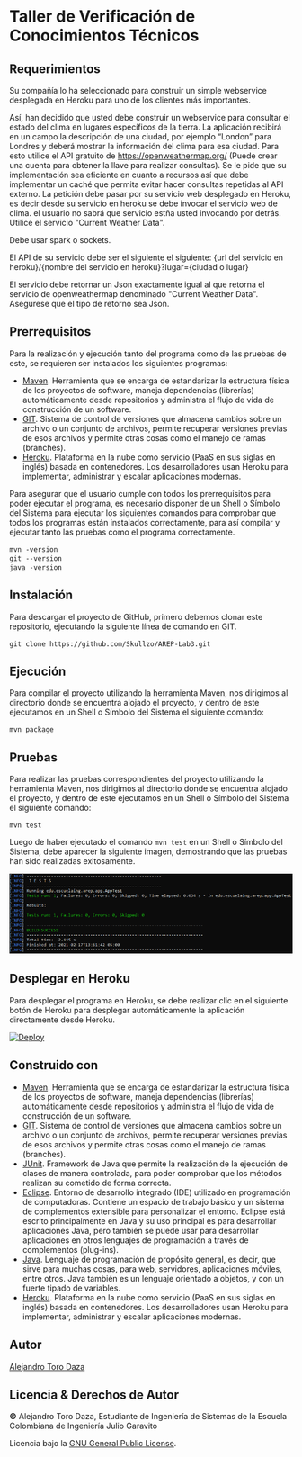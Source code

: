 # Taller de Verificación de Conocimientos Técnicos
## Requerimientos
Su compañía lo ha seleccionado para construir un simple webservice desplegada en Heroku para uno de los clientes más importantes.

Así, han decidido que usted debe construir un webservice  para consultar el estado del clima en lugares específicos de la tierra.  La aplicación recibirá en un campo la descripción de una ciudad, por ejemplo “London” para Londres   y deberá mostrar la información del clima para esa ciudad. Para esto utilice el API gratuito de https://openweathermap.org/ (Puede crear una cuenta para obtener la llave para realizar consultas). Se le pide que su implementación sea eficiente en cuanto a recursos así que debe implementar un caché que permita evitar hacer consultas repetidas al API externo. La petición debe pasar por su servicio web desplegado en Heroku, es decir desde su servicio en heroku se debe invocar el servicio web de clima. el usuario no sabrá que servicio estña usted invocando por detrás. Utilice el servicio "Current Weather Data".

Debe usar spark o sockets.

El API de su servicio debe ser el siguiente el siguiente:
{url del servicio en heroku}/{nombre del servicio en heroku}?lugar={ciudad o lugar}

El servicio debe retornar un Json exactamente igual al que retorna el servicio de openweathermap denominado "Current Weather Data". Asegurese que el tipo de retorno sea Json.
## Prerrequisitos
Para la realización y ejecución tanto del programa como de las pruebas de este, se requieren ser instalados los siguientes programas:
* [Maven](https://maven.apache.org/). Herramienta que se encarga de estandarizar la estructura física de los proyectos de software, maneja dependencias (librerías) automáticamente desde repositorios y administra el flujo de vida de construcción de un software.
* [GIT](https://git-scm.com/). Sistema de control de versiones que almacena cambios sobre un archivo o un conjunto de archivos, permite recuperar versiones previas de esos archivos y permite otras cosas como el manejo de ramas (branches).
* [Heroku](https://www.heroku.com/). Plataforma en la nube como servicio (PaaS en sus siglas en inglés) basada en contenedores. Los desarrolladores usan Heroku para implementar, administrar y escalar aplicaciones modernas.

Para asegurar que el usuario cumple con todos los prerrequisitos para poder ejecutar el programa, es necesario disponer de un Shell o Símbolo del Sistema para ejecutar los siguientes comandos para comprobar que todos los programas están instalados correctamente, para así compilar y ejecutar tanto las pruebas como el programa correctamente.

```
mvn -version
git --version
java -version
```

## Instalación
Para descargar el proyecto de GitHub, primero debemos clonar este repositorio, ejecutando la siguiente línea de comando en GIT.

```
git clone https://github.com/Skullzo/AREP-Lab3.git
```

## Ejecución
Para compilar el proyecto utilizando la herramienta Maven, nos dirigimos al directorio donde se encuentra alojado el proyecto, y dentro de este ejecutamos en un Shell o Símbolo del Sistema el siguiente comando:

```
mvn package
```
## Pruebas
Para realizar las pruebas correspondientes del proyecto utilizando la herramienta Maven, nos dirigimos al directorio donde se encuentra alojado el proyecto, y dentro de este ejecutamos en un Shell o Símbolo del Sistema el siguiente comando:

```
mvn test
```

Luego de haber ejecutado el comando ```mvn test``` en un Shell o Símbolo del Sistema, debe aparecer la siguiente imagen, demostrando que las pruebas han sido realizadas exitosamente.

![img](https://github.com/Skullzo/AREP-Parcial1/blob/main/img/Pruebas.PNG)

## Desplegar en Heroku
Para desplegar el programa en Heroku, se debe realizar clic en el siguiente botón de Heroku para desplegar automáticamente la aplicación directamente desde Heroku. 

[![Deploy](https://www.herokucdn.com/deploy/button.svg)](https://arep-parcial01.herokuapp.com/)

## Construido con
* [Maven](https://maven.apache.org/). Herramienta que se encarga de estandarizar la estructura física de los proyectos de software, maneja dependencias (librerías) automáticamente desde repositorios y administra el flujo de vida de construcción de un software.
* [GIT](https://git-scm.com/). Sistema de control de versiones que almacena cambios sobre un archivo o un conjunto de archivos, permite recuperar versiones previas de esos archivos y permite otras cosas como el manejo de ramas (branches).
* [JUnit](https://junit.org/junit5/). Framework de Java que permite la realización de la ejecución de clases de manera controlada, para poder comprobar que los métodos realizan su cometido de forma correcta.
* [Eclipse](https://www.eclipse.org/ide/). Entorno de desarrollo integrado (IDE) utilizado en programación de computadoras. Contiene un espacio de trabajo básico y un sistema de complementos extensible para personalizar el entorno. Eclipse está escrito principalmente en Java y su uso principal es para desarrollar aplicaciones Java, pero también se puede usar para desarrollar aplicaciones en otros lenguajes de programación a través de complementos (plug-ins).
* [Java](https://www.oracle.com/java/). Lenguaje de programación de propósito general, es decir, que sirve para muchas cosas, para web, servidores, aplicaciones móviles, entre otros. Java también es un lenguaje orientado a objetos, y con un fuerte tipado de variables.
* [Heroku](https://www.heroku.com/). Plataforma en la nube como servicio (PaaS en sus siglas en inglés) basada en contenedores. Los desarrolladores usan Heroku para implementar, administrar y escalar aplicaciones modernas.

## Autor
[Alejandro Toro Daza](https://github.com/Skullzo)
## Licencia & Derechos de Autor
**©** Alejandro Toro Daza, Estudiante de Ingeniería de Sistemas de la Escuela Colombiana de Ingeniería Julio Garavito

Licencia bajo la [GNU General Public License](https://github.com/Skullzo/AREP-Parcial1/blob/main/LICENSE).
